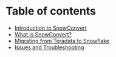 # Table of contents

* [Introduction to SnowConvert](README.md)
* [What is SnowConvert?](snowconvert-for.md)
* [Migrating from Teradata to Snowflake](learning-center.md)
* [Issues and Troubleshooting](issues-and-troubleshooting.md)

